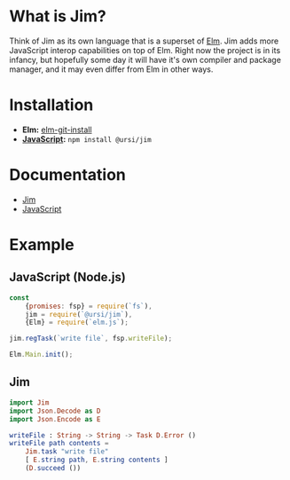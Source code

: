 # What is Jim?

Think of Jim as its own language that is a superset of [Elm](https://elm-lang.org/). Jim adds more JavaScript interop capabilities on top of Elm. Right now the project is in its infancy, but hopefully some day it will have it's own compiler and package manager, and it may even differ from Elm in other ways.

# Installation

- **Elm:** [elm-git-install](https://github.com/Skinney/elm-git-install)
- **[JavaScript](https://github.com/ursi/jim-js):** `npm install @ursi/jim`


# Documentation

- [Jim](https://elm-doc-preview.netlify.app/Jim?repo=ursi%2Fjim&version=master)
- [JavaScript](https://github.com/ursi/jim-js)

# Example

## JavaScript (Node.js)

```javascript
const
	{promises: fsp} = require(`fs`),
	jim = require(`@ursi/jim`),
	{Elm} = require(`elm.js`);

jim.regTask(`write file`, fsp.writeFile);

Elm.Main.init();
```

## Jim

```elm
import Jim
import Json.Decode as D
import Json.Encode as E

writeFile : String -> String -> Task D.Error ()
writeFile path contents =
	Jim.task "write file"
	[ E.string path, E.string contents ]
	(D.succeed ())
```
